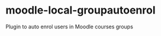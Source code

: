 moodle-local-groupautoenrol
===========================

Plugin to auto enrol users in Moodle courses groups
